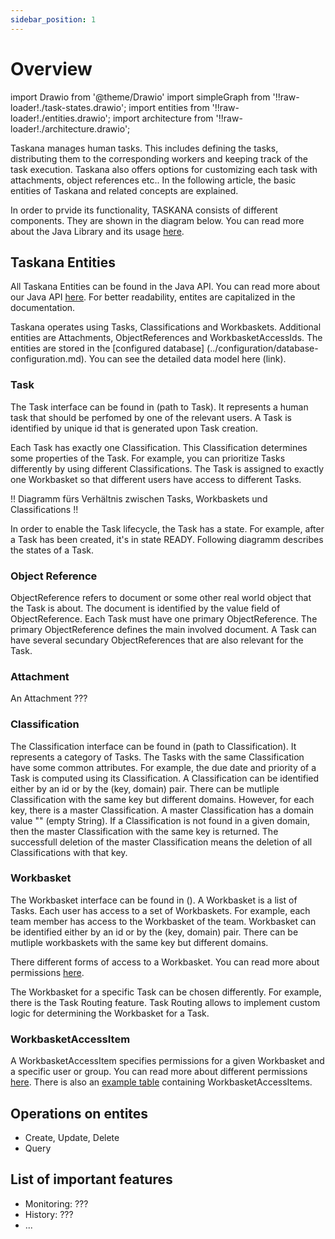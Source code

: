 ```yaml
---
sidebar_position: 1
---
```


# Overview

import Drawio from '@theme/Drawio'
import simpleGraph from '!!raw-loader!./task-states.drawio';
import entities from '!!raw-loader!./entities.drawio';
import architecture from '!!raw-loader!./architecture.drawio';

Taskana manages human tasks. This includes defining the tasks, distributing them to the corresponding workers and keeping track of the task execution. Taskana also offers options for customizing each task with attachments, object references etc.. In the following article, the basic entities of Taskana and related concepts are explained. 

In order to prvide its functionality, TASKANA consists of different components. They are shown in the diagram below. You can read more about the Java Library and its usage [here](../java-api-usage). 

<Drawio content={architecture} />

## Taskana Entities
All Taskana Entities can be found in the Java API. You can read more about our Java API [here](../java-api-usage.md). For better readability, entites are capitalized in the documentation. 

Taskana operates using Tasks, Classifications and Workbaskets. Additional entities are Attachments, ObjectReferences and WorkbasketAccessIds. The entities are stored in the [configured database] (../configuration/database-configuration.md). You can see the detailed data model here (link).

<Drawio content={entities} />


### Task

The Task interface can be found in (path to Task). It represents a human task that should be perfomed by one of the relevant users. A Task is identified by unique id that is generated upon Task creation. 

Each Task has exactly one Classification. This Classification determines some properties of the Task. For example, you can prioritize Tasks differently by using different Classifications. The Task is assigned to exactly one Workbasket so that different users have access to different Tasks. 

!! Diagramm fürs Verhältnis zwischen Tasks, Workbaskets und Classifications !! 

In order to enable the Task lifecycle, the Task has a state. For example, after a Task has been created, it's in state READY. Following diagramm describes the states of a Task.  

<Drawio content={simpleGraph} />

### Object Reference
ObjectReference refers to document or some other real world object that the Task is about. The document is identified by the value field of ObjectReference. Each Task must have one primary ObjectReference. The primary ObjectReference defines the main involved document. A Task can have several secundary ObjectReferences that are also relevant for the Task.


### Attachment
An Attachment ??? 

### Classification

The Classification interface can be found in (path to Classification). It represents a category of Tasks. The Tasks with the same Classification have some common attributes. For example, the due date and priority of a Task is computed using its Classification. A Classification can be identified either by an id or by the (key, domain) pair. There can be mutliple Classification with the same key but different domains. However, for each key, there is a master Classification. A master Classification has a domain value "" (empty String). If a Classification is not found in a given domain, then the master Classification with the same key is returned. The successfull deletion of the master Classification means the deletion of all Classifications with that key.

### Workbasket

The Workbasket interface can be found in (). A Workbasket is a list of Tasks. Each user has access to a set of Workbaskets. For example, each team member has access to the Workbasket of the team. Workbasket can be identified either by an id or by the (key, domain) pair. There can be mutliple workbaskets with the same key but different domains. 

There different forms of access to a Workbasket. You can read more about permissions [here](./security-permissions#access-to-workbaskets.md).

The Workbasket for a specific Task can be chosen differently. For example, there is the Task Routing feature. Task Routing allows to implement custom logic for determining the Workbasket for a Task. 

### WorkbasketAccessItem

A WorkbasketAccessItem specifies permissions for a given Workbasket and a specific user or group. You can read more about different permissions [here](./security-permissions.md#access-to-workbaskets). There is also an [example table](./security-permissions.md#example-workbasketaccesitem-table) containing WorkbasketAccessItems. 

## Operations on entites

- Create, Update, Delete
- Query

## List of important features
- Monitoring: ???
- History: ???
- ...